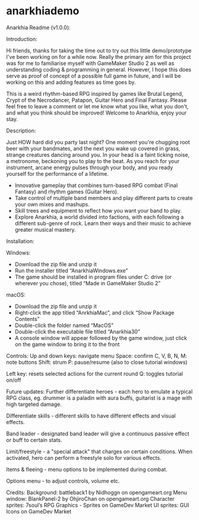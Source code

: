# anarkhiademo

Anarkhia Readme (v1.0.0):

Introduction:

Hi friends, thanks for taking the time out to try out this little demo/prototype I've been working on for a while now. Really the primary aim for this project was for me to familiarise myself with GameMaker Studio 2 as well as understanding coding & programming in general. However, I hope this does serve as proof of concept of a possible full game in future, and I will be working on this and adding features as time goes by.

This is a weird rhythm-based RPG inspired by games like Brutal Legend, Crypt of the Necrodancer, Patapon, Guitar Hero and Final Fantasy. Please feel free to leave a comment or let me know what you like, what you don't, and what you think should be improved! Welcome to Anarkhia, enjoy your stay.

Description:

Just HOW hard did you party last night? One moment you're chugging root beer with your bandmates, and the next you wake up covered in grass, strange creatures dancing around you. In your head is a faint ticking noise, a metronome, beckoning you to play to the beat. As you reach for your instrument, arcane energy pulses through your body, and you ready yourself for the performance of a lifetime.

- Innovative gameplay that combines turn-based RPG combat (Final Fantasy) and rhythm games (Guitar Hero).
- Take control of multiple band members and play different parts to create your own mixes and mashups.
- Skill trees and equipment to reflect how you want your band to play.
- Explore Anarkhia, a world divided into factions, with each following a different sub-genre of rock. Learn their ways and their music to achieve greater musical mastery.


Installation:

Windows:
- Download the zip file and unzip it
- Run the installer titled “AnarkhiaWindows.exe”
- The game should be installed in program files under C: drive (or wherever you chose), titled “Made in GameMaker Studio 2”

macOS:
- Download the zip file and unzip it
- Right-click the app titled “AnrkhiaMac”, and click “Show Package Contents”
- Double-click the folder named “MacOS”
- Double-click the executable file titled “Anarkhia30”
- A console window will appear followed by the game window, just click on the game window to bring it to the front


Controls:
Up and down keys: navigate menu
Space: confirm 
C, V, B, N, M: note buttons
Shift: strum
P: pause/resume (also to close tutorial windows)

Left key: resets selected actions for the current round
Q: toggles tutorial on/off

Future updates:
Further differentiate heroes - each hero to emulate a typical RPG class, eg. drummer is a paladin with aura buffs, guitarist is a mage with high targeted damage.

Differentiate skills - different skills to have different effects and visual effects.

Band leader - designated band leader will give a continuous passive effect or buff to certain stats.

Limit/freestyle - a "special attack" that charges on certain conditions. When activated, hero can perform a freestyle solo for various effects.

Items & fleeing - menu options to be implemented during combat.

Options menu - to adjust controls, volume etc.

Credits:
Background: battleback1 by Nidhoggn on opengameart.org
Menu window: BlankPanel-2 by OhjiroChan on opengameart.org
Character sprites: 7soul’s RPG Graphics - Sprites on GameDev Market
UI sprites: GUI Icons on GameDev Market
